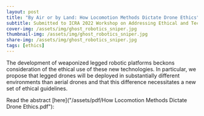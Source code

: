 ```yaml
---
layout: post
title: "By Air or by Land: How Locomotion Methods Dictate Drone Ethics"
subtitle: Submitted to ICRA 2022 Workshop on Addressing Ethical and Technical Challenges in the Development, Use, and Governance of Lethal Autonomous Weapons Systems
cover-img: /assets/img/ghost_robotics_sniper.jpg
thumbnail-img: /assets/img/ghost_robotics_sniper.jpg
share-img: /assets/img/ghost_robotics_sniper.jpg
tags: [ethics]
---
```


The development of weaponized legged robotic platforms beckons consideration of the ethical use of these new technologies. In particular, we propose that legged drones will be deployed in substantially different environments than aerial drones and that this difference necessitates a new set of ethical guidelines.

Read the abstract [here]("/assets/pdf/How Locomotion Methods Dictate Drone Ethics.pdf"):

